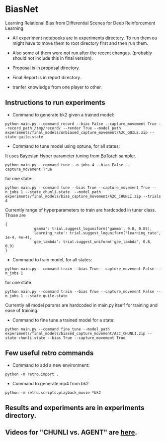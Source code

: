 # BiasNet
Learning Relational Bias from Differential Scenes for Deep Reinforcement Learning  

* All experiment notebooks are in experiments directory. To run them ou might have to move them to root directory first and then run them. 
* Also some of them were not run after the recent changes. (probably should not include this in final version).

* Proposal is in proposal directory.
* Final Report is in report directory.
* tranfer knowledge from one player to other.


## Instructions to run experiments

* Command to generate bk2 given a trained model:
```
python main.py --command record --bias False --capture_movement True --record_path /tmp/record/ --render True --model_path experiments/final_models/unbiased_capture_movement/A2C_GUILE.zip --state guile.state
```

* Command to tune model using optuna, for all states:

It uses Bayesian Hyper parameter tuning from [BoTorch](https://botorch.org/tutorials/) sampler.

```
python main.py --command tune --n_jobs 4 --bias False --capture_movement True

```

for one state:
```
python main.py --command tune --bias True --capture_movement True --n_jobs 1 --state chunli.state  --model_path experiments/final_models/bias_capture_movement/A2C_CHUNLI.zip --trials 4
```

Currently range of hyperparameters to train are hardcoded in tuner class. Those are 
```
{
            'gamma': trial.suggest_loguniform('gamma', 0.8, 0.85),
            'learning_rate': trial.suggest_loguniform('learning_rate', 1e-4, 4e-4),
            'gae_lambda': trial.suggest_uniform('gae_lambda', 0.8, 0.9)
}
```
* Command to train model, for all states:
```
python main.py --command train --bias True --capture_movement False --n_jobs 1

```
for one state
```
python main.py --command train --bias True --capture_movement False --n_jobs 1 --state guile.state

```

Currently all model params are hardcoded in main.py itself for training and ease of training.

* Command to fine tune a trained model for a state:
```
python main.py --command fine_tune --model_path experiments/final_models/biased_capture_movement/A2C_CHUNLI.zip --state chunli.state --bias True --capture_movement True
```


## Few useful retro commands

* Command to add a new environment:
```
python -m retro.import .
```

* Command to generate mp4 from bk2
```
python -m retro.scripts.playback_movie *bk2
```

## Results and experiments are in experiments directory.

## Videos for "CHUNLI vs. AGENT" are [here](experiments/final_recordings).
